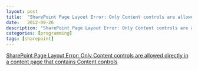 ```yaml
---
layout: post
title:  "SharePoint Page Layout Error: Only Content controls are allowed directly in a content page that contains Content controls"
date:   2012-09-26
description: "SharePoint Page Layout Error: Only Content controls are allowed directly in a content page that contains Content controls"
categories: [programming]
tags: [sharepoint]
---
```

[SharePoint Page Layout Error: Only Content controls are allowed directly in a content page that contains Content controls](http://www.benramey.com/2012/09/26/sharepoint-page-layout-error-only-content-controls-are-allowed-directly-in-a-content-page-that-contains-content-controls/#)
